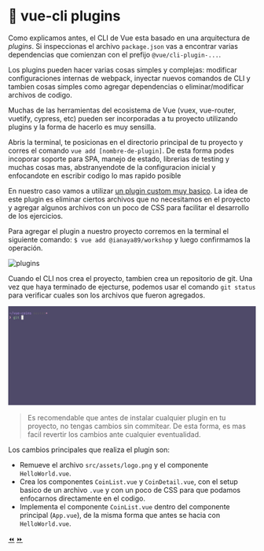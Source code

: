 # 🔌 vue-cli plugins

Como explicamos antes, el CLI de Vue esta basado en una arquitectura de *plugins*.
Si inspeccionas el archivo `package.json` vas a encontrar varias dependencias que comienzan con el prefijo `@vue/cli-plugin-...`.

Los plugins pueden hacer varias cosas simples y complejas: modificar configuraciones internas de webpack, inyectar nuevos comandos de CLI y tambien cosas simples como agregar dependencias o eliminar/modificar archivos de codigo.

Muchas de las herramientas del ecosistema de Vue (vuex, vue-router, vuetify, cypress, etc) pueden ser incorporadas a tu proyecto utilizando plugins y la forma de hacerlo es muy sensilla.

Abris la terminal, te posicionas en el directorio principal de tu proyecto y corres el comando `vue add [nombre-de-plugin]`. De esta forma podes incoporar soporte para SPA, manejo de estado, librerias de testing y muchas cosas mas, abstranyendote de la configuracion inicial y enfocandote en escribir codigo lo mas rapido posible

En nuestro caso vamos a utilizar [un plugin custom muy basico](https://github.com/ianaya89/vue-cli-plugin-workshop). La idea de este plugin es eliminar ciertos archivos que no necesitamos en el proyecto y agregar algunos archivos con un poco de CSS para facilitar el desarrollo de los ejercicios.

Para agregar el plugin a nuestro proyecto corremos en la terminal el siguiente comando: `$ vue add @ianaya89/workshop` y luego confirmamos la operación.

![plugins](../img/plugin.gif)

Cuando el CLI nos crea el proyecto, tambien crea un repositorio de git. Una vez que haya terminado de ejecturse, podemos usar el comando `git status` para verificar cuales son los archivos que fueron agregados.

![plugins](../img/gs.gif)

> Es recomendable que antes de instalar cualquier plugin en tu proyecto, no tengas cambios sin commitear. De esta forma, es mas facil revertir los cambios ante cualquier eventualidad.

Los cambios principales que realiza el plugin son:

- Remueve el archivo `src/assets/logo.png` y el componente `HelloWorld.vue`.
- Crea los componentes `CoinList.vue` y `CoinDetail.vue`, con el setup basico de un archivo `.vue` y con un poco de CSS para que podamos enfocarnos directamente en el codigo.
- Implementa el componente `CoinList.vue` dentro del componente principal (`App.vue`), de la misma forma que antes se hacia con `HelloWorld.vue`.

[⏪](https://github.com/ianaya89/workshop-vuejs/blob/master/ex/08.md)  [⏩](https://github.com/ianaya89/workshop-vuejs/blob/master/ex/10.md)
